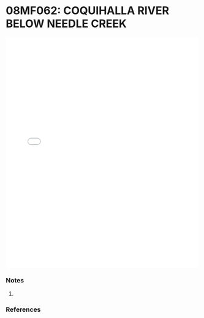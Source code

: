 # 08MF062: COQUIHALLA RIVER BELOW NEEDLE CREEK

<iframe src="/_static/stations/08MF062_fdc.html" width="100%" height="600" frameborder="0"></iframe>

### Notes
1. 

### References

